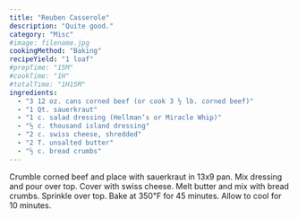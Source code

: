 ```yaml
---
title: "Reuben Casserole"
description: "Quite good."
category: "Misc"
#image: filename.jpg
cookingMethod: "Baking"
recipeYield: "1 loaf"
#prepTime: "15M"
#cookTime: "1H"
#totalTime: "1H15M"
ingredients:
  - "3 12 oz. cans corned beef (or cook 3 ½ lb. corned beef)"
  - "1 Qt. sauerkraut"
  - "1 c. salad dressing (Hellman’s or Miracle Whip)"
  - "½ c. thousand island dressing"
  - "2 c. swiss cheese, shredded"
  - "2 T. unsalted butter"
  - "½ c. bread crumbs"
---
```


Crumble corned beef and place with sauerkraut in 13x9 pan.
Mix dressing and pour over top. Cover with swiss cheese.
Melt butter and mix with bread crumbs. Sprinkle over top.
Bake at 350℉ for 45 minutes. Allow to cool for 10 minutes.
